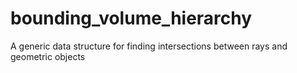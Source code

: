 # bounding_volume_hierarchy
A generic data structure for finding intersections between rays and geometric objects

